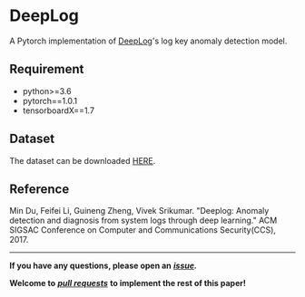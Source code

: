 # DeepLog
A Pytorch implementation of [DeepLog](https://www.cs.utah.edu/~lifeifei/papers/deeplog.pdf)'s log key anomaly detection model.


## Requirement
* python>=3.6
* pytorch==1.0.1
* tensorboardX==1.7

## Dataset
The dataset can be downloaded [HERE](https://www.cs.utah.edu/~mind/papers/deeplog_misc.html).

## Reference
Min Du, Feifei Li, Guineng Zheng, Vivek Srikumar. "Deeplog: Anomaly detection and diagnosis from system logs through deep learning." ACM SIGSAC Conference on Computer and Communications Security(CCS), 2017.

---
**If you have any questions, please open an** ***[issue](https://github.com/wuyifan18/DeepLog/issues).***

**Welcome to** ***[pull requests](https://github.com/wuyifan18/DeepLog/pulls)*** **to implement the rest of this paper!**
